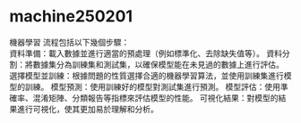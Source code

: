 # machine250201
機器學習
 流程包括以下幾個步驟：  
      資料準備：載入數據並進行適當的預處理（例如標準化、去除缺失值等）。
      資料分割：將數據集分為訓練集和測試集，以確保模型能在未見過的數據上進行評估。
      選擇模型並訓練：根據問題的性質選擇合適的機器學習算法，並使用訓練集進行模型的訓練。
      模型預測：使用訓練好的模型對測試集進行預測。
      模型評估：使用準確率、混淆矩陣、分類報告等指標來評估模型的性能。
      可視化結果：對模型的結果進行可視化，使其更加易於理解和分析。
